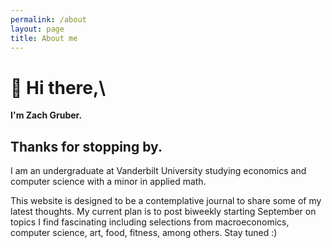 ```yaml
---
permalink: /about
layout: page
title: About me
---
```


# **👋 Hi there,**\
**I'm Zach Gruber.**

## Thanks for stopping by.

I am an undergraduate at Vanderbilt University studying economics and computer science with a minor in applied math. 

This website is designed to be a contemplative journal to share some of my latest thoughts. My current plan is to post biweekly starting September on topics I find fascinating including selections from macroeconomics, computer science, art, food, fitness, among others. Stay tuned :)
